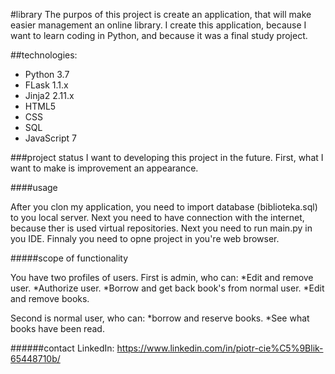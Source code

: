 #library
The purpos of this project is create an application, that will make easier management an online library. 
I create this application, because I want to learn coding in Python, and because it was a final study project. 

##technologies: 
* Python 3.7
* FLask 1.1.x
* Jinja2 2.11.x
* HTML5
* CSS
* SQL
* JavaScript 7

###project status
I want to developing this project in the future. 
First, what I want to make is improvement an appearance. 

####usage 

After you clon my application, you need to import database (biblioteka.sql) to you local server. 
Next you need to have connection with the internet, because ther is used virtual repositories.
Next you need to run main.py in you IDE. 
Finnaly you need to opne project in you're web browser. 

#####scope of functionality

You have two profiles of users. 
First is admin, who can: 
*Edit and remove user. 
*Authorize user. 
*Borrow and get back book's from normal user. 
*Edit and remove books. 

Second is normal user, who can: 
*borrow and reserve books. 
*See what books have been read. 

######contact
LinkedIn: https://www.linkedin.com/in/piotr-cie%C5%9Blik-65448710b/
